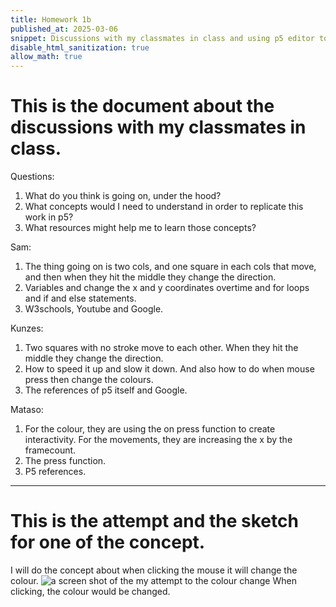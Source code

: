 ```yaml
---
title: Homework 1b
published_at: 2025-03-06
snippet: Discussions with my classmates in class and using p5 editor to sketch one of the concepts.
disable_html_sanitization: true
allow_math: true
---
```


# This is the document about the discussions with my classmates in class.

Questions:

1. What do you think is going on, under the hood?
2. What concepts would I need to understand in order to replicate this work in p5?
3. What resources might help me to learn those concepts?

Sam:

1. The thing going on is two cols, and one square in each cols that move, and then when they hit the middle they change the direction.
2. Variables and change the x and y coordinates overtime and for loops and if and else statements.
3. W3schools, Youtube and Google.

Kunzes:

1. Two squares with no stroke move to each other. When they hit the middle they change the direction.
2. How to speed it up and slow it down. And also how to do when mouse press then change the colours.
3. The references of p5 itself and Google.

Mataso:

1. For the colour, they are using the on press function to create interactivity. For the movements, they are increasing the x by the framecount.
2. The press function.
3. P5 references.

---

# This is the attempt and the sketch for one of the concept.

I will do the concept about when clicking the mouse it will change the colour.
![a screen shot of the my attempt to the colour change](/w01s2/attempt_1.png)
When clicking, the colour would be changed.

